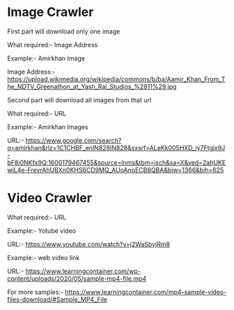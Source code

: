 # Image Crawler

First part will download only one image

What required:- Image Address

Example:- Amirkhan Image

Image Address:- https://upload.wikimedia.org/wikipedia/commons/b/ba/Aamir_Khan_From_The_NDTV_Greenathon_at_Yash_Raj_Studios_%2811%29.jpg

Second part will download all images from that url

What required:- URL

Example:- Amirkhan Images

URL:- https://www.google.com/search?q=amirkhan&rlz=1C1CHBF_enIN828IN828&sxsrf=ALeKk005HXD_iy7Ftgjx9J-bF8i0NKfx9Q:1600179467455&source=lnms&tbm=isch&sa=X&ved=2ahUKEwiL4e-FrevrAhUBXn0KHS6CD9MQ_AUoAnoECB8QBA&biw=1366&bih=625

# Video Crawler

What required:- URL

Example:- Yotube video

URL:- https://www.youtube.com/watch?v=j2WaSbyjRm8

Example:- web video link

URL:- https://www.learningcontainer.com/wp-content/uploads/2020/05/sample-mp4-file.mp4

For more samples:- https://www.learningcontainer.com/mp4-sample-video-files-download/#Sample_MP4_File

